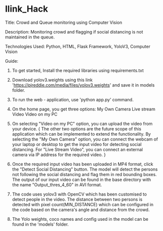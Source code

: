 # Ilink_Hack

Title: Crowd and Queue monitoring using Computer Vision

Description: Monitoring crowd and flagging if social distancing is not maintained in the queue.

Technologies Used: Python, HTML, Flask Framework, YoloV3, Computer Vision

Guide:

1. To get started, Install the required libraries using requirements.txt
2. Download yolov3.weights using this link 'https://pjreddie.com/media/files/yolov3.weights' and save it in models folder.
3. To run the web - application, use 'python app.py' command. 
4. On the home page, you get three options: My Own Camera
					    Live stream Video
					    Video on my PC


5. On selecting "Video on my PC" option, you can upload the video from your device. 
  { The other two options are the future scope of this application which can be implemented to extend the functionality. By selecting the "My Own Camera" option, you can connect the webcam of your laptop or desktop to get the input video for detecting social distancing. For "Live Stream Video", you can connect an external camera via IP address for the required video. }

6. Once the required input video has been uploaded in MP4 format, click the "Detect Social Distancing" button. The model will detect the persons not following the social distancing and flag them in red bounding boxes. 
The output of our input video can be found in the base directory with the name "Output_thres_4_60" in AVI format.

7. The code uses yolov3 with OpenCV which has been customised to detect people in the video. The distance between two persons is detected with pixel count(MIN_DISTANCE) which can be configured in the code based on the camera's angle and distance from the crowd.

8. The Yolo weights, coco names and config used in the model can be found in the 'models' folder.











